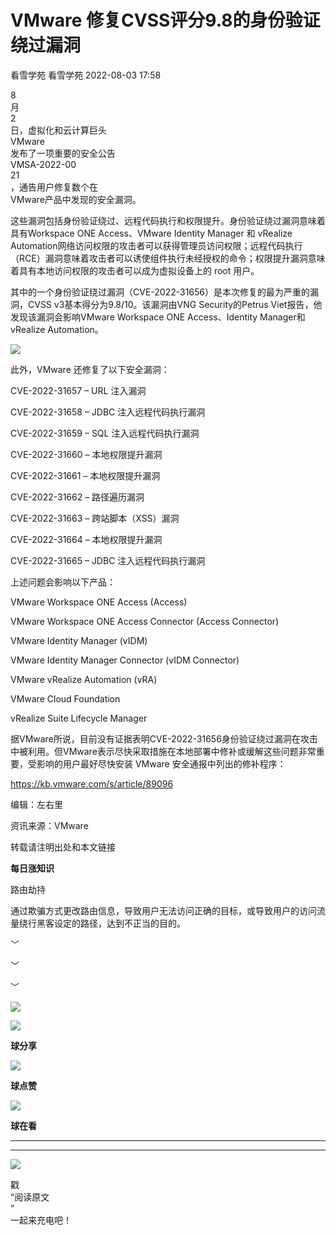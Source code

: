 #  VMware 修复CVSS评分9.8的身份验证绕过漏洞   
看雪学苑  看雪学苑   2022-08-03 17:58  
  
8  
月  
2  
日，虚拟化和云计算巨头  
VMware  
发布了一项重要的安全公告  
VMSA-2022-00  
21  
，通告用户修复数个在  
VMware产品中发现的安全漏洞。  
  
  
这些漏洞包括身份验证绕过、远程代码执行和权限提升。身份验证绕过漏洞意味着具有Workspace ONE Access、VMware Identity Manager 和 vRealize Automation网络访问权限的攻击者可以获得管理员访问权限；远程代码执行 （RCE）漏洞意味着攻击者可以诱使组件执行未经授权的命令；权限提升漏洞意味着具有本地访问权限的攻击者可以成为虚拟设备上的 root 用户。  
  
  
其中的一个身份验证绕过漏洞（CVE-2022-31656）是本次修复的最为严重的漏洞，CVSS v3基本得分为9.8/10。该漏洞由VNG Security的Petrus Viet报告，他发现该漏洞会影响VMware Workspace ONE Access、Identity Manager和vRealize Automation。  
  
  
![](https://mmbiz.qpic.cn/sz_mmbiz_png/1UG7KPNHN8GHY6YqkqNrVDDwnUD84eyjLlCPiacFTBpjct1FzLHiadORt7IlehQS3wcHcicjuQVEOR3MgsOPfSspg/640?wx_fmt=png "")  
  
  
此外，VMware 还修复了以下安全漏洞：  
  
CVE-2022-31657 – URL 注入漏洞  
  
CVE-2022-31658 – JDBC 注入远程代码执行漏洞  
  
CVE-2022-31659 – SQL 注入远程代码执行漏洞  
  
CVE-2022-31660 – 本地权限提升漏洞  
  
CVE-2022-31661 – 本地权限提升漏洞  
  
CVE-2022-31662 – 路径遍历漏洞  
  
CVE-2022-31663 – 跨站脚本（XSS）漏洞  
  
CVE-2022-31664 – 本地权限提升漏洞  
  
CVE-2022-31665 – JDBC 注入远程代码执行漏洞  
  
  
上述问题会影响以下产品：  
  
VMware Workspace ONE Access (Access)  
  
VMware Workspace ONE Access Connector
(Access Connector)  
  
VMware Identity Manager (vIDM)  
  
VMware Identity Manager Connector (vIDM
Connector)  
  
VMware vRealize Automation (vRA)  
  
VMware Cloud Foundation  
  
vRealize Suite Lifecycle Manager  
  
  
据VMware所说，目前没有证据表明CVE-2022-31656身份验证绕过漏洞在攻击中被利用。但VMware表示尽快采取措施在本地部署中修补或缓解这些问题非常重要，受影响的用户最好尽快安装 VMware 安全通报中列出的修补程序：  
  
https://kb.vmware.com/s/article/89096  
  
  
  
编辑：左右里  
  
资讯来源：VMware  
  
转载请注明出处和本文链接  
  
  
  
**每日涨知识**  
  
路由劫持  
  
通过欺骗方式更改路由信息，导致用户无法访问正确的目标，或导致用户的访问流量绕行黑客设定的路径，达到不正当的目的。  
  
  
﹀  
  
﹀  
  
﹀  
  
  
  
![](https://mmbiz.qpic.cn/mmbiz_jpg/Uia4617poZXP96fGaMPXib13V1bJ52yHq9ycD9Zv3WhiaRb2rKV6wghrNa4VyFR2wibBVNfZt3M5IuUiauQGHvxhQrA/640?wx_fmt=jpeg "")  
  
  
  
![](https://mmbiz.qpic.cn/sz_mmbiz_gif/1UG7KPNHN8E9S6vNnUMRCOictT4PicNGMgHmsIkOvEno4oPVWrhwQCWNRTquZGs2ZLYic8IJTJBjxhWVoCa47V9Rw/640?wx_fmt=gif "")  
  
**球分享**  
  
![](https://mmbiz.qpic.cn/sz_mmbiz_gif/1UG7KPNHN8E9S6vNnUMRCOictT4PicNGMgHmsIkOvEno4oPVWrhwQCWNRTquZGs2ZLYic8IJTJBjxhWVoCa47V9Rw/640?wx_fmt=gif "")  
  
**球点赞**  
  
![](https://mmbiz.qpic.cn/sz_mmbiz_gif/1UG7KPNHN8E9S6vNnUMRCOictT4PicNGMgHmsIkOvEno4oPVWrhwQCWNRTquZGs2ZLYic8IJTJBjxhWVoCa47V9Rw/640?wx_fmt=gif "")  
  
**球在看**  
  
****  
****  
  
![](https://mmbiz.qpic.cn/mmbiz_gif/1UG7KPNHN8FxuBNT7e2ZEfQZgBuH2GkFjvK4tzErD5Q56kwaEL0N099icLfx1ZvVvqzcRG3oMtIXqUz5T9HYKicA/640?wx_fmt=gif "")  
  
戳  
“阅读原文  
”  
一起来充电吧！  
